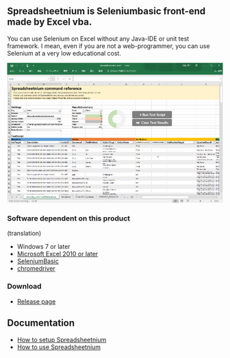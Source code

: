 ## Spreadsheetnium is Seleniumbasic front-end made by Excel vba.

You can use Selenium on Excel without any Java-IDE or unit test framework. I mean, even if you are not a web-programmer, you can use Selenium at a very low educational cost.

![spreadsheetnium.png](./img/spreadsheetnium.png "SeleniumBasic")

### Software dependent on this product

(translation)


- Windows 7 or later
- [Microsoft Excel 2010 or later](https://products.office.com/excel)
- [SeleniumBasic](https://florentbr.github.io/SeleniumBasic/)
- [chromedriver](https://sites.google.com/a/chromium.org/chromedriver/)

### Download

- [Release page](https://github.com/ssugiya/Spreadsheetnium/releases/latest)

## Documentation

- [How to setup Spreadsheetnium](./howToSetupSpreadsheetnium.md)
- [How to use Spreadsheetnium](./howToUseSpreadsheetnium.md)

